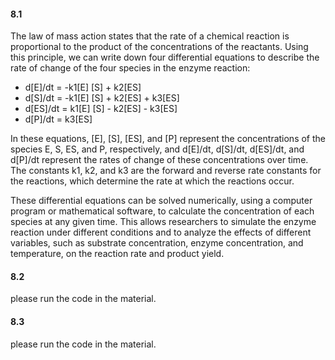 #### 8.1

The law of mass action states that the rate of a chemical reaction is proportional to the product of the concentrations of the reactants. Using this principle, we can write down four differential equations to describe the rate of change of the four species in the enzyme reaction:

- d[E]/dt = -k1[E] [S] + k2[ES]
- d[S]/dt = -k1[E] [S] + k2[ES] + k3[ES]
- d[ES]/dt = k1[E] [S] - k2[ES] - k3[ES]
- d[P]/dt = k3[ES]

In these equations, [E], [S], [ES], and [P] represent the concentrations of the species E, S, ES, and P, respectively, and d[E]/dt, d[S]/dt, d[ES]/dt, and d[P]/dt represent the rates of change of these concentrations over time. The constants k1, k2, and k3 are the forward and reverse rate constants for the reactions, which determine the rate at which the reactions occur.

These differential equations can be solved numerically, using a computer program or mathematical software, to calculate the concentration of each species at any given time. This allows researchers to simulate the enzyme reaction under different conditions and to analyze the effects of different variables, such as substrate concentration, enzyme concentration, and temperature, on the reaction rate and product yield.

#### 8.2

please run the code in the material.

#### 8.3

please run the code in the material.
